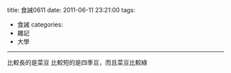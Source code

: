 title: 食誡0611
date: 2011-06-11 23:21:00
tags:
- 食誡
categories:
- 雜記
- 大學
---

比較長的是菜豆
比較短的是四季豆，而且菜豆比較綠